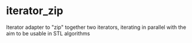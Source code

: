 # iterator_zip
Iterator adapter to "zip" together two iterators, iterating in parallel with the aim to be usable in STL algorithms
